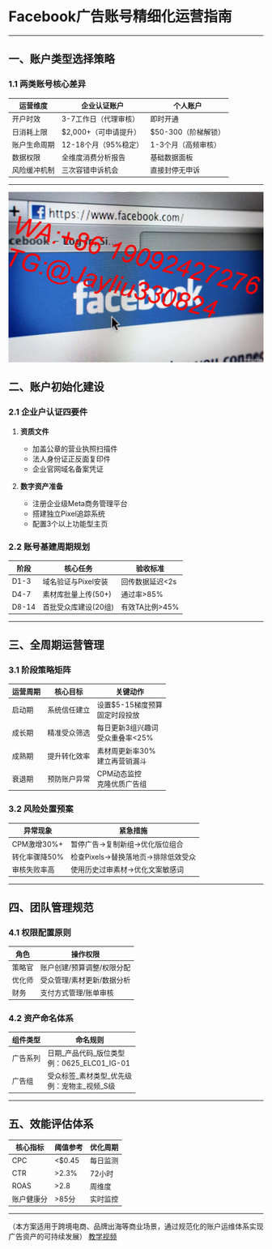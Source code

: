 
# Facebook广告账号精细化运营指南

---

## 一、账户类型选择策略
### 1.1 两类账号核心差异
| 运营维度       | 企业认证账户               | 个人账户              |
|----------------|---------------------------|----------------------|
| 开户时效        | 3-7工作日（代理审核）      | 即时开通             |
| 日消耗上限      | $2,000+（可申请提升）      | $50-300（阶梯解锁）  |
| 账户生命周期    | 12-18个月（95%稳定）       | 1-3个月（高频审核）  |
| 数据权限        | 全维度消费分析报告          | 基础数据面板         |
| 风险缓冲机制    | 三次容错申诉机会            | 直接封停无申诉       |

---
![替代文字](
微信图片_20250402110500.jpg)
## 二、账户初始化建设
### 2.1 企业户认证四要件
1. **资质文件**
   - 加盖公章的营业执照扫描件
   - 法人身份证正反面复印件
   - 企业官网域名备案凭证

2. **数字资产准备**
   - 注册企业级Meta商务管理平台
   - 搭建独立Pixel追踪系统
   - 配置3个以上功能型主页

### 2.2 账号基建周期规划
阶段 | 核心任务                   | 验收标准
-----|---------------------------|----------
D1-3 | 域名验证与Pixel安装       | 回传数据延迟<2s
D4-7 | 素材库批量上传(50+)       | 通过率>85%
D8-14| 首批受众库建设(20组)       | 有效TA比例>45%

---

## 三、全周期运营管理
### 3.1 阶段策略矩阵
| 运营周期 | 核心目标                  | 关键动作                      |
|---------|--------------------------|-----------------------------|
| 启动期   | 系统信任建立              | 设置$5-15梯度预算<br>固定时段投放
| 成长期   | 精准受众筛选              | 每日更新3组兴趣词<br>受众重叠率<25%
| 成熟期   | 提升转化效率              | 素材周更新率30%<br>建立再营销漏斗
| 衰退期   | 预防账户异常              | CPM动态监控<br>克隆优质广告组

### 3.2 风险处置预案
异常现象 | 紧急措施
--------|---------
CPM激增30%+| 暂停广告→复制新组→优化版位组合
转化率骤降50%| 检查Pixels→替换落地页→排除低效受众
审核失败率高| 使用历史过审素材→优化文案敏感词

---

## 四、团队管理规范
### 4.1 权限配置原则
角色               | 操作权限
-------------------|--------------------------
策略官             | 账户创建/预算调整/权限分配
优化师             | 受众管理/素材更新/数据分析
财务               | 支付方式管理/账单审核

### 4.2 资产命名体系
组件类型          | 命名规则
-----------------|---------------------------
广告系列          | 日期_产品代码_版位类型<br>例：0625_ELC01_IG-01
广告组            | 受众标签_素材类型_优先级<br>例：宠物主_视频_S级

---

## 五、效能评估体系
| 核心指标       | 阈值参考        | 优化周期  |
|---------------|----------------|----------|
| CPC           | <$0.45         | 每日监测  |
| CTR           | >2.3%          | 72小时    |
| ROAS          | >2.8           | 周维度    |
| 账户健康分     | >85分          | 实时监控  |

---

（本方案适用于跨境电商、品牌出海等商业场景，通过规范化的账户运维体系实现广告资产的可持续发展）
[教学视频](https://youtube.com/shorts/2ZpzmQrG7zY)
